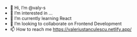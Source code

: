 - 👋 Hi, I’m @valy-s
- 👀 I’m interested in ...
- 🌱 I’m currently learning React
- 💞️ I’m looking to collaborate on Frontend Development
- 📫 How to reach me https://valeriustanculescu.netlify.app/

<!---
valy-s/valy-s is a ✨ special ✨ repository because its `README.md` (this file) appears on your GitHub profile.
You can click the Preview link to take a look at your changes.
--->
